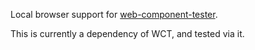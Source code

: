 Local browser support for [web-component-tester][1].

This is currently a dependency of WCT, and tested via it.

[1]: https://github.com/Polymer/tools/tree/master/packages/web-component-tester
[3]: https://github.com/Polymer/tools
